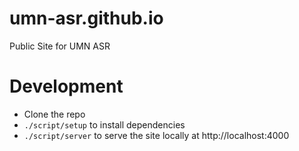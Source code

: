# umn-asr.github.io
Public Site for UMN ASR

# Development

- Clone the repo
- `./script/setup` to install dependencies
- `./script/server` to serve the site locally at http://localhost:4000

